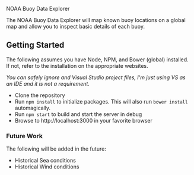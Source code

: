 NOAA Buoy Data Explorer

The NOAA Buoy Data Explorer will map known buoy locations on a global map and allow you to inspect basic details of each buoy.

## Getting Started

The following assumes you have Node, NPM, and Bower (global) installed. If not, refer to the installation on the appropriate websites.

*You can safely ignore and Visual Studio project files, I'm just using VS as an IDE and it is not a requirement.*

- Clone the repository
- Run `npm install` to initialize packages. This will also run `bower install` automagically.
- Run `npm start` to build and start the server in debug
- Browse to http://localhost:3000 in your favorite browser

### Future Work

The following will be added in the future:

- Historical Sea conditions
- Historical Wind conditions 